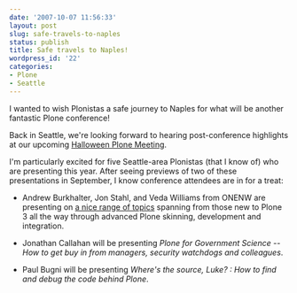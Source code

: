```yaml
---
date: '2007-10-07 11:56:33'
layout: post
slug: safe-travels-to-naples
status: publish
title: Safe travels to Naples!
wordpress_id: '22'
categories:
- Plone
- Seattle
---
```


I wanted to wish Plonistas a safe journey to Naples for what will be another fantastic Plone conference!

Back in Seattle, we're looking forward to hearing post-conference highlights at our upcoming [Halloween Plone Meeting](http://www.seattleplone.org/Members/briang/october2007-plone-gathering).

I'm particularly excited for five Seattle-area Plonistas (that I know of) who are presenting this year. After seeing previews of two of these presentations in September, I know conference attendees are in for a treat:



	
  * Andrew Burkhalter, Jon Stahl, and Veda Williams from ONENW are presenting on [a nice range of topics](http://blogs.onenw.org/jon/archives/2007/10/04/see-you-at-plone-conference-2007/) spanning from those new to Plone 3 all the way through advanced Plone skinning, development and integration.

	
  * Jonathan Callahan will be presenting _Plone for Government Science -- How to get buy in from managers, security watchdogs and colleagues_.

	
  * Paul Bugni will be presenting _Where's the source, Luke? : How to find and debug the code behind Plone_.


